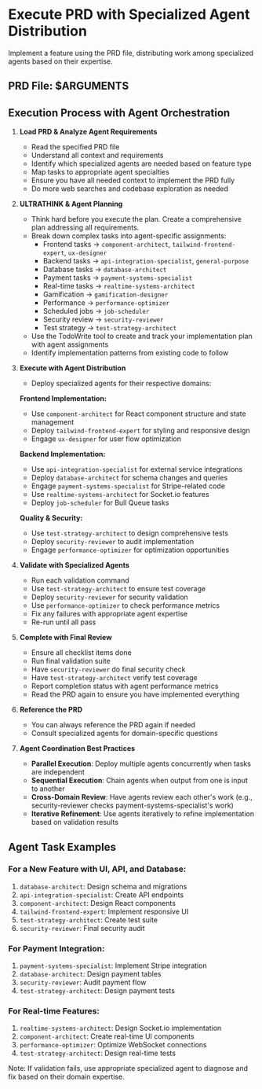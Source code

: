 # Execute PRD with Specialized Agent Distribution

Implement a feature using the PRD file, distributing work among specialized agents based on their expertise.

## PRD File: $ARGUMENTS

## Execution Process with Agent Orchestration

1. **Load PRD & Analyze Agent Requirements**
   - Read the specified PRD file
   - Understand all context and requirements
   - Identify which specialized agents are needed based on feature type
   - Map tasks to appropriate agent specialties
   - Ensure you have all needed context to implement the PRD fully
   - Do more web searches and codebase exploration as needed

2. **ULTRATHINK & Agent Planning**
   - Think hard before you execute the plan. Create a comprehensive plan addressing all requirements.
   - Break down complex tasks into agent-specific assignments:
     * Frontend tasks → `component-architect`, `tailwind-frontend-expert`, `ux-designer`
     * Backend tasks → `api-integration-specialist`, `general-purpose`
     * Database tasks → `database-architect`
     * Payment tasks → `payment-systems-specialist`
     * Real-time tasks → `realtime-systems-architect`
     * Gamification → `gamification-designer`
     * Performance → `performance-optimizer`
     * Scheduled jobs → `job-scheduler`
     * Security review → `security-reviewer`
     * Test strategy → `test-strategy-architect`
   - Use the TodoWrite tool to create and track your implementation plan with agent assignments
   - Identify implementation patterns from existing code to follow

3. **Execute with Agent Distribution**
   - Deploy specialized agents for their respective domains:
     
   **Frontend Implementation:**
   - Use `component-architect` for React component structure and state management
   - Deploy `tailwind-frontend-expert` for styling and responsive design
   - Engage `ux-designer` for user flow optimization
   
   **Backend Implementation:**
   - Use `api-integration-specialist` for external service integrations
   - Deploy `database-architect` for schema changes and queries
   - Engage `payment-systems-specialist` for Stripe-related code
   - Use `realtime-systems-architect` for Socket.io features
   - Deploy `job-scheduler` for Bull Queue tasks
   
   **Quality & Security:**
   - Use `test-strategy-architect` to design comprehensive tests
   - Deploy `security-reviewer` to audit implementation
   - Engage `performance-optimizer` for optimization opportunities

4. **Validate with Specialized Agents**
   - Run each validation command
   - Use `test-strategy-architect` to ensure test coverage
   - Deploy `security-reviewer` for security validation
   - Use `performance-optimizer` to check performance metrics
   - Fix any failures with appropriate agent expertise
   - Re-run until all pass

5. **Complete with Final Review**
   - Ensure all checklist items done
   - Run final validation suite
   - Have `security-reviewer` do final security check
   - Have `test-strategy-architect` verify test coverage
   - Report completion status with agent performance metrics
   - Read the PRD again to ensure you have implemented everything

6. **Reference the PRD**
   - You can always reference the PRD again if needed
   - Consult specialized agents for domain-specific questions

7. **Agent Coordination Best Practices**
   - **Parallel Execution**: Deploy multiple agents concurrently when tasks are independent
   - **Sequential Execution**: Chain agents when output from one is input to another
   - **Cross-Domain Review**: Have agents review each other's work (e.g., security-reviewer checks payment-systems-specialist's work)
   - **Iterative Refinement**: Use agents iteratively to refine implementation based on validation results

## Agent Task Examples

### For a New Feature with UI, API, and Database:
1. `database-architect`: Design schema and migrations
2. `api-integration-specialist`: Create API endpoints
3. `component-architect`: Design React components
4. `tailwind-frontend-expert`: Implement responsive UI
5. `test-strategy-architect`: Create test suite
6. `security-reviewer`: Final security audit

### For Payment Integration:
1. `payment-systems-specialist`: Implement Stripe integration
2. `database-architect`: Design payment tables
3. `security-reviewer`: Audit payment flow
4. `test-strategy-architect`: Design payment tests

### For Real-time Features:
1. `realtime-systems-architect`: Design Socket.io implementation
2. `component-architect`: Create real-time UI components
3. `performance-optimizer`: Optimize WebSocket connections
4. `test-strategy-architect`: Design real-time tests

Note: If validation fails, use appropriate specialized agent to diagnose and fix based on their domain expertise.